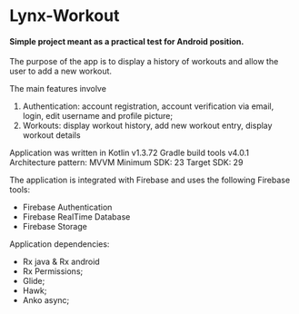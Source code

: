 # Lynx-Workout

<h4>Simple project meant as a practical test for Android position. </h4>

The purpose of the app is to display a history of workouts and allow the user to add a new workout.

The main features involve
1. Authentication: account registration, account verification via email, login, edit username and profile picture;
2. Workouts: display workout history, add new workout entry, display workout details

Application was written in Kotlin v1.3.72
Gradle build tools v4.0.1
Architecture pattern: MVVM
Minimum SDK:  23
Target SDK: 29

The application is integrated with Firebase and uses the following Firebase tools:
* Firebase Authentication
* Firebase RealTime Database
* Firebase Storage

Application dependencies:
- Rx java & Rx android
- Rx Permissions;
- Glide;
- Hawk;
- Anko async;
